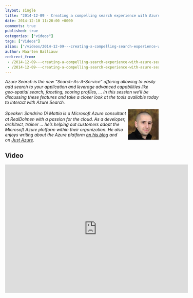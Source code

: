 ```yaml
---
layout: single
title: "2014-12-09 - Creating a compelling search experience with Azure Search"
date: 2014-12-10 11:20:00 +0000
comments: true
published: true
categories: ["videos"]
tags: ["Videos"]
alias: ["/videos/2014-12-09---creating-a-compelling-search-experience-with-azure-search"]
author: Maarten Balliauw
redirect_from:
 - /2014-12-09---creating-a-compelling-search-experience-with-azure-search.html
 - /2014-12-09---creating-a-compelling-search-experience-with-azure-search.html
---
```


<p><em>Azure Search is the new &ldquo;Search-As-A-Service&rdquo; offering allowing to easily add search to your application and leverage advanced capabilities like geo-spatial search, faceting, scoring profiles, &hellip; In this session we&rsquo;ll be discussing these features and take a closer look at the tools available today to interact with Azure Search.</em></p>
<p><span style="font-size: 20px; font-weight: bold;"></span><img width="100" height="100" align="right" alt="" src="/assets/media/speakers/sandrino-di-mattia.jpg" style="font-style: italic;"><span style="font-style: italic;">Speaker:&nbsp;Sandrino Di Mattia is a Microsoft Azure consultant at RealDolmen with a passion for the cloud. As a developer, architect, trainer &hellip; he&rsquo;s helping out customers adopt the Microsoft Azure platform within their organization. He also enjoys writing about the Azure platform&nbsp;<a href="https://fabriccontroller.net">on his blog</a>&nbsp;and on&nbsp;<a href="https://justazure.net">Just Azure</a>.</span></p>

<h2>Video</h2>
<div>
				
				
				
<iframe width="600" height="420" src="https://www.youtube.com/embed/8lfLokb6Xi0?hd=1" frameborder="0" allowfullscreen=""></iframe>
				
</div>







